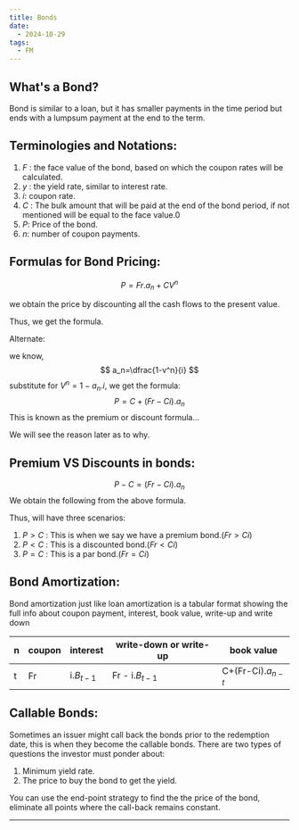 ```yaml
---
title: Bonds
date:
  - 2024-10-29
tags:
  - FM
---
```

## What's a Bond?
Bond is similar to a loan, but it has smaller payments in the time period but ends with a lumpsum payment at the end to the term.


## Terminologies and Notations:
1. $F$ : the face value of the bond, based on which the coupon rates will be calculated.
2. $y$ : the yield rate, similar to interest rate.
3. $i$: coupon rate.
4. $C$ : The bulk amount that will be paid at the end of the bond period, if not mentioned will be equal to the face value.0
5. $P$: Price of the bond.
6. $n$: number of coupon payments.


## Formulas for Bond Pricing:


$$
P= Fr.a_n + CV^n
$$

we obtain the price by discounting all the cash flows to the present value.

Thus, we get the formula.

Alternate:

we know,
$$
a_n=\dfrac{1-v^n}{i}
$$
substitute for $V^n = 1-a_n.i$, we get the formula:
$$
P=C+(Fr-Ci).a_n
$$
This is known as the premium or discount formula...

We will see the reason later as to why.


## Premium VS Discounts in bonds:

$$
P-C=(Fr-Ci).a_n
$$
We obtain the following from the above formula.

Thus, will have three scenarios:
1. $P>C$ : This is when we say we have a premium bond.$(Fr>Ci)$
2. $P<C$ : This is a discounted bond.$(Fr<Ci)$
3. $P=C$ : This is a par bond.$(Fr=Ci)$


## Bond Amortization:
Bond amortization just like loan amortization is a tabular format showing the full info about coupon payment, interest, book value, write-up and write down


| n   | coupon | interest    | write-down or write-up | book value          |
| --- | ------ | ----------- | ---------------------- | ------------------- |
| t   | Fr     | i.$B_{t-1}$ | Fr - i.$B_{t-1}$       | C+(Fr-Ci).$a_{n-t}$ |



## Callable Bonds:

Sometimes an issuer might call back the bonds prior to the redemption date, this is when they become the callable bonds.
There are two types of questions the investor must ponder about:
1. Minimum yield rate.
2. The price to buy the bond to get the yield.

You can use the end-point strategy to find the the price of the bond,
eliminate all points where the call-back remains constant.

---
